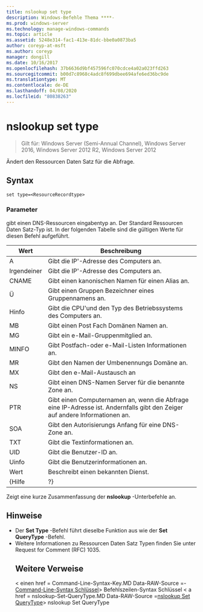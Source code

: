 ```yaml
---
title: nslookup set type
description: Windows-Befehle Thema ****-
ms.prod: windows-server
ms.technology: manage-windows-commands
ms.topic: article
ms.assetid: 5248e314-fac1-413e-81dc-bbe0a0873ba5
author: coreyp-at-msft
ms.author: coreyp
manager: dongill
ms.date: 10/16/2017
ms.openlocfilehash: 37b6636d9bf457596fc070cdce4a02a023ffd263
ms.sourcegitcommit: b00d7c8968c4adc8f699dbee694afe6ed36bc9de
ms.translationtype: MT
ms.contentlocale: de-DE
ms.lasthandoff: 04/08/2020
ms.locfileid: "80838263"
---
```

# <a name="nslookup-set-type"></a>nslookup set type

>Gilt für: Windows Server (Semi-Annual Channel), Windows Server 2016, Windows Server 2012 R2, Windows Server 2012

Ändert den Ressourcen Daten Satz für die Abfrage.
## <a name="syntax"></a>Syntax
```
set type=<ResourceRecordtype>
```
### <a name="parameters"></a>Parameter
<ResourceRecordtype> gibt einen DNS-Ressourcen eingabentyp an. Der Standard Ressourcen Daten Satz-Typ ist. In der folgenden Tabelle sind die gültigen Werte für diesen Befehl aufgeführt.

| Wert |                                                   Beschreibung                                                   |
|-------|-----------------------------------------------------------------------------------------------------------------|
|   A   |                                      Gibt die IP&#39;-Adresse des Computers an.                                      |
|  Irgendeiner  |                                     Gibt die IP&#39;-Adresse des Computers an.                                      |
| CNAME |                                    Gibt einen kanonischen Namen für einen Alias an.                                     |
|  Ü  |                                  Gibt einen Gruppen Bezeichner eines Gruppennamens an.                                  |
| Hinfo |                          Gibt die CPU&#39;und den Typ des Betriebssystems des Computers an.                           |
|  MB   |                                        Gibt einen Post Fach Domänen Namen an.                                         |
|  MG   |                                         Gibt ein e-Mail-Gruppenmitglied an.                                          |
| MINFO |                                   Gibt Postfach-oder e-Mail-Listen Informationen an.                                   |
|  MR   |                                     Gibt den Namen der Umbenennungs Domäne an.                                      |
|  MX   |                                          Gibt den e-Mail-Austausch an                                          |
|  NS   |                                 Gibt einen DNS-Namen Server für die benannte Zone an.                                 |
|  PTR  | Gibt einen Computernamen an, wenn die Abfrage eine IP-Adresse ist. Andernfalls gibt den Zeiger auf andere Informationen an. |
|  SOA  |                                Gibt den Autorisierungs Anfang für eine DNS-Zone an.                                 |
|  TXT  |                                         Gibt die Textinformationen an.                                         |
|  UID  |                                         Gibt die Benutzer-ID an.                                          |
| Uinfo |                                         Gibt die Benutzerinformationen an.                                         |
|  Wert  |                                         Beschreibt einen bekannten Dienst.                                         |
| {Hilfe |                                                       ?}                                                        |

Zeigt eine kurze Zusammenfassung der <strong>nslookup</strong> -Unterbefehle an.
## <a name="remarks"></a>Hinweise
- Der <strong>Set Type</strong> -Befehl führt dieselbe Funktion aus wie der <strong>Set QueryType</strong> -Befehl.
- Weitere Informationen zu Ressourcen Daten Satz Typen finden Sie unter Request for Comment (RFC) 1035.
  ## <a name="additional-references"></a>Weitere Verweise
  < einen href = Command-Line-Syntax-Key.MD Data-RAW-Source =- [Command-Line-Syntax Schlüssel](command-line-syntax-key.md)> Befehlszeilen-Syntax Schlüssel</a> < a href = nslookup-Set-QueryType.MD Data-RAW-Source =[nslookup Set QueryType](nslookup-set-querytype.md)> nslookup Set QueryType</a>
